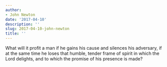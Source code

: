 ```yaml
---
author:
- John Newton
date: '2017-04-10'
description: ''
slug: 2017-04-10-john-newton
title: ''
---
```

What will it profit a man if he gains his cause and silences his adversary, if at the same time he loses that humble, tender frame of spirit in which the Lord delights, and to which the promise of his presence is made?




